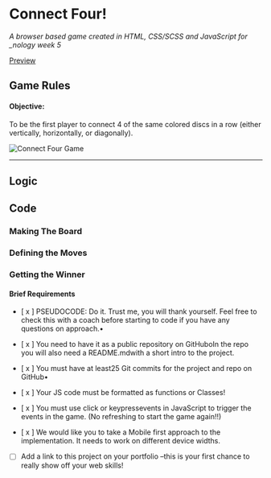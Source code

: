 # Connect Four!

<em> A browser based game created in HTML, CSS/SCSS and JavaScript for \_nology week 5 </em>

[Preview](https://ism90.github.io/js-game/)
## Game Rules

#### Objective:

To be the first player to connect 4 of the same colored discs in a row (either vertically, horizontally, or diagonally).


![Connect Four Game ](https://github.com/ism90/js-game/blob/main/assets/readme.png)

--- 
## Logic

## Code

### Making The Board

### Defining the Moves

### Getting the Winner

#### Brief Requirements

- [ x ] PSEUDOCODE: Do it. Trust me, you will thank yourself. Feel free to check this with a coach before starting to code if you have any questions on approach.•
- [ x ] You need to have it as a public repository on GitHuboIn the repo you will also need a README.mdwith a short intro to the project.

- [ x ] You must have at least25 Git commits for the project and repo on GitHub•

- [ x ] Your JS code must be formatted as functions or Classes!

- [ x ] You must use click or keypressevents in JavaScript to trigger the events in the game. (No refreshing to start the game again!!)

- [ x ] We would like you to take a Mobile first approach to the implementation. It needs to work on different device widths.

- [ ] Add a link to this project on your portfolio –this is your first chance to really show off your web skills!
